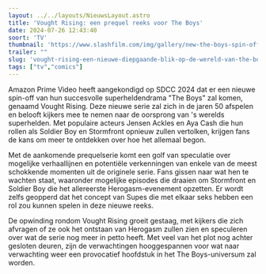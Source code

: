 ```yaml
---
layout: ../../layouts/NieuwsLayout.astro
title: 'Vought Rising: een prequel reeks voor The Boys'
date: 2024-07-26 12:43:40
soort: 'TV'
thumbnail: 'https://www.slashfilm.com/img/gallery/new-the-boys-spin-off-vought-rising-is-a-murder-mystery-set-in-the-50s-with-two-big-stars/intro-1722019208.jpg'
trailer: ""
slug: 'vought-rising-een-nieuwe-diepgaande-blik-op-de-wereld-van-the-boys'
tags: ["tv","comics"]
---
```


Amazon Prime Video heeft aangekondigd op SDCC 2024 dat er een nieuwe spin-off van hun succesvolle superheldendrama "The Boys" zal komen, genaamd Vought Rising. Deze nieuwe serie zal zich in de jaren 50 afspelen en belooft kijkers mee te nemen naar de oorsprong van 's werelds superhelden. Met populaire acteurs Jensen Ackles en Aya Cash die hun rollen als Soldier Boy en Stormfront opnieuw zullen vertolken, krijgen fans de kans om meer te ontdekken over hoe het allemaal begon.

Met de aankomende prequelserie komt een golf van speculatie over mogelijke verhaallijnen en potentiële verkenningen van enkele van de meest schokkende momenten uit de originele serie. Fans gissen naar wat hen te wachten staat, waaronder mogelijke episodes die draaien om Stormfront en Soldier Boy die het allereerste Herogasm-evenement opzetten. Er wordt zelfs geopperd dat het concept van Supes die met elkaar seks hebben een rol zou kunnen spelen in deze nieuwe reeks.

De opwinding rondom Vought Rising groeit gestaag, met kijkers die zich afvragen of ze ook het ontstaan van Herogasm zullen zien en speculeren over wat de serie nog meer in petto heeft. Met veel van het plot nog achter gesloten deuren, zijn de verwachtingen hooggespannen voor wat naar verwachting weer een provocatief hoofdstuk in het The Boys-universum zal worden.
